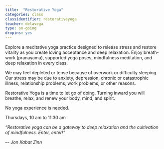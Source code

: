 ```yaml
---
title:  "Restorative Yoga"
categories: class
classidentifier: restorativeyoga
teacher: delavega
type: on-going
dropins: yes
---
```

Explore a meditative yoga practice designed to release stress and restore
vitality as you create loving acceptance and deep relaxation. Enjoy breath-work
(pranayama), supported yoga poses, mindfulness meditation, and deep relaxation
in every class.

We may feel depleted or tense because of overwork or difficulty sleeping. Our
stress may be due to anxiety, depression, chronic or catastrophic illness,
relationship problems, work problems, or other reasons.

Restorative Yoga is a time to let go of doing. Turning inward you will breathe,
relax, and renew your body, mind, and spirit.

No yoga experience is needed.

Thursdays, 10 am to 11:30 am

<em>“Restorative yoga can be a gateway to deep relaxation and the cultivation of mindfulness. Enter, enter!”</em>

–- <cite>Jon Kabat Zinn</cite>
